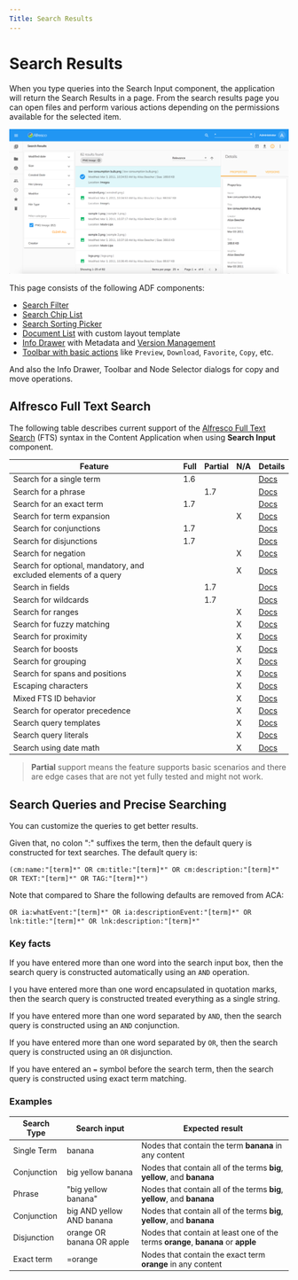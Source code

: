 ```yaml
---
Title: Search Results
---
```


# Search Results

When you type queries into the Search Input component, the application will return the Search Results in a page. From the search results page you can open files and perform various actions depending on the permissions available for the selected item.

![Search Results](../images/aca-search-results.png)

This page consists of the following ADF components:

- [Search Filter](https://www.alfresco.com/abn/adf/docs/content-services/components/search-filter.component/)
- [Search Chip List](https://www.alfresco.com/abn/adf/docs/content-services/components/search-chip-list.component/)
- [Search Sorting Picker](https://www.alfresco.com/abn/adf/docs/content-services/components/search-sorting-picker.component/)
- [Document List](https://www.alfresco.com/abn/adf/docs/content-services/components/document-list.component/) with custom layout template
- [Info Drawer](/features/info-drawer) with Metadata and [Version Management](#version-manager)
- [Toolbar with basic actions](/features/document-list-layout#actions-and-the-actions-toolbar) like `Preview`, `Download`, `Favorite`, `Copy`, etc.

And also the Info Drawer, Toolbar and Node Selector dialogs for copy and move operations.

## Alfresco Full Text Search

The following table describes current support of the
[Alfresco Full Text Search](https://support.hyland.com/r/Alfresco/Alfresco-Search-Services/2.0/Alfresco-Search-Services/Using/Full-text-search-reference) (FTS) syntax
in the Content Application when using **Search Input** component.

| Feature                                                          | Full | Partial | N/A | Details                                                                            |
| ---------------------------------------------------------------- | ---- | ------- | --- | ---------------------------------------------------------------------------------- |
| Search for a single term                                         | 1.6  |         |     | [Docs](https://support.hyland.com/r/Alfresco/Alfresco-Search-Services/2.0/Alfresco-Search-Services/Using/Full-text-search-reference/Search-for-a-single-term)         |
| Search for a phrase                                              |      | 1.7     |     | [Docs](https://support.hyland.com/r/Alfresco/Alfresco-Search-Services/2.0/Alfresco-Search-Services/Using/Full-text-search-reference/Search-for-a-phrase)         |
| Search for an exact term                                         | 1.7  |         |     | [Docs](https://support.hyland.com/r/Alfresco/Alfresco-Search-Services/2.0/Alfresco-Search-Services/Using/Full-text-search-reference/Search-for-an-exact-term)          |
| Search for term expansion                                        |      |         | X   | [Docs](https://support.hyland.com/r/Alfresco/Alfresco-Search-Services/2.0/Alfresco-Search-Services/Using/Full-text-search-reference/Search-for-term-expansion)           |
| Search for conjunctions                                          | 1.7  |         |     | [Docs](https://support.hyland.com/r/Alfresco/Alfresco-Search-Enterprise/4.1/Alfresco-Search-Enterprise/Using/Search-query-syntax/Search-for-conjunctions)       |
| Search for disjunctions                                          | 1.7  |         |     | [Docs](https://support.hyland.com/r/Alfresco/Alfresco-Search-Services/2.0/Alfresco-Search-Services/Using/Full-text-search-reference/Search-for-disjunctions)       |
| Search for negation                                              |      |         | X   | [Docs](https://support.hyland.com/r/Alfresco/Alfresco-Search-Services/2.0/Alfresco-Search-Services/Using/Full-text-search-reference/Search-for-negation)         |
| Search for optional, mandatory, and excluded elements of a query |      |         | X   | [Docs](https://support.hyland.com/r/Alfresco/Alfresco-Search-Services/2.0/Alfresco-Search-Services/Using/Full-text-search-reference/Search-for-optional-mandatory-and-excluded-elements-of-a-query)       |
| Search in fields                                                 |      | 1.7     |     | [Docs](https://support.hyland.com/r/Alfresco/Alfresco-Search-Services/2.0/Alfresco-Search-Services/Using/Full-text-search-reference/Search-in-fields)         |
| Search for wildcards                                             |      | 1.7     |     | [Docs](https://support.hyland.com/r/Alfresco/Alfresco-Search-Services/2.0/Alfresco-Search-Services/Using/Full-text-search-reference/Search-for-wildcards)      |
| Search for ranges                                                |      |         | X   | [Docs](https://support.hyland.com/r/Alfresco/Alfresco-Search-Services/2.0/Alfresco-Search-Services/Using/Full-text-search-reference/Search-for-ranges)         |
| Search for fuzzy matching                                        |      |         | X   | [Docs](https://support.hyland.com/r/Alfresco/Alfresco-Search-Services/2.0/Alfresco-Search-Services/Using/Full-text-search-reference/Search-for-fuzzy-matching)          |
| Search for proximity                                             |      |         | X   | [Docs](https://support.hyland.com/r/Alfresco/Alfresco-Search-Services/2.0/Alfresco-Search-Services/Using/Full-text-search-reference/Search-for-proximity)      |
| Search for boosts                                                |      |         | X   | [Docs](https://support.hyland.com/r/Alfresco/Alfresco-Search-Services/2.0/Alfresco-Search-Services/Using/Full-text-search-reference/Query-time-boosts)         |
| Search for grouping                                              |      |         | X   | [Docs](https://support.hyland.com/r/Alfresco/Alfresco-Search-Services/2.0/Alfresco-Search-Services/Using/Full-text-search-reference/Search-for-grouping)       |
| Search for spans and positions                                   |      |         | X   | [Docs](https://support.hyland.com/r/Alfresco/Alfresco-Search-Services/2.0/Alfresco-Search-Services/Using/Full-text-search-reference/Search-for-spans-and-positions)          |
| Escaping characters                                              |      |         | X   | [Docs](https://support.hyland.com/r/Alfresco/Alfresco-Search-Services/2.0/Alfresco-Search-Services/Using/Full-text-search-reference/Escaping-characters)       |
| Mixed FTS ID behavior                                            |      |         | X   | [Docs](https://support.hyland.com/r/Alfresco/Alfresco-Search-Services/2.0/Alfresco-Search-Services/Using/Full-text-search-reference/Mixed-FTS-ID-behavior)          |
| Search for operator precedence                                   |      |         | X   | [Docs](https://support.hyland.com/r/Alfresco/Alfresco-Search-Services/2.0/Alfresco-Search-Services/Using/Full-text-search-reference/Search-for-operator-precedence)     |
| Search query templates                                           |      |         | X   | [Docs](https://support.hyland.com/r/Alfresco/Alfresco-Search-Services/2.0/Alfresco-Search-Services/Using/Full-text-search-reference/Search-query-templates) |
| Search query literals                                            |      |         | X   | [Docs](https://support.hyland.com/r/Alfresco/Alfresco-Search-Services/2.0/Alfresco-Search-Services/Using/Full-text-search-reference/Search-query-literals)       |
| Search using date math                                           |      |         | X   | [Docs](https://support.hyland.com/r/Alfresco/Alfresco-Search-Services/2.0/Alfresco-Search-Services/Using/Full-text-search-reference/Search-using-date-math)      |

> **Partial** support means the feature supports basic scenarios
> and there are edge cases that are not yet fully tested and might not work.

## Search Queries and Precise Searching

You can customize the queries to get better results.

Given that, no colon ":" suffixes the term, then the default query is constructed for text searches. The default query is:

```text
(cm:name:"[term]*" OR cm:title:"[term]*" OR cm:description:"[term]*" OR TEXT:"[term]*" OR TAG:"[term]*")
```

Note that compared to Share the following defaults are removed from ACA:

```text
OR ia:whatEvent:"[term]*" OR ia:descriptionEvent:"[term]*" OR lnk:title:"[term]*" OR lnk:description:"[term]*"
```

### Key facts

If you have entered more than one word into the search input box, then the search query is constructed automatically using an `AND` operation.

I you have entered more than one word encapsulated in quotation marks, then the search query is constructed treated everything as a single string.

If you have entered more than one word separated by `AND`, then the search query is constructed using an `AND` conjunction.

If you have entered more than one word separated by `OR`, then the search query is constructed using an `OR` disjunction.

If you have entered an `=` symbol before the search term, then the search query is constructed using exact term matching.

### Examples

| Search Type | Search input | Expected result |
| --- | --- | --- |
| Single Term | banana | Nodes that contain the term **banana** in any content | 
| Conjunction | big yellow banana | Nodes that contain all of the terms **big**, **yellow**, and **banana** |
| Phrase | "big yellow banana" | Nodes that contain all of the terms **big**, **yellow**, and **banana** |
| Conjunction | big AND yellow AND banana | Nodes that contain all of the terms **big**, **yellow**, and **banana** |
| Disjunction | orange OR banana OR apple | Nodes that contain at least one of the terms **orange**, **banana** or **apple** |
| Exact term | =orange | Nodes that contain the exact term **orange** in any content |

